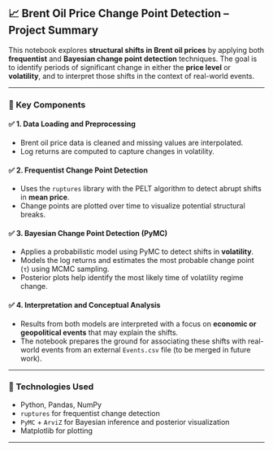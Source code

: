 ## 📈 Brent Oil Price Change Point Detection – Project Summary

This notebook explores **structural shifts in Brent oil prices** by applying both **frequentist** and **Bayesian change point detection** techniques. The goal is to identify periods of significant change in either the **price level** or **volatility**, and to interpret those shifts in the context of real-world events.

---

### 🧪 Key Components

#### ✅ 1. **Data Loading and Preprocessing**

* Brent oil price data is cleaned and missing values are interpolated.
* Log returns are computed to capture changes in volatility.

#### ✅ 2. **Frequentist Change Point Detection**

* Uses the `ruptures` library with the PELT algorithm to detect abrupt shifts in **mean price**.
* Change points are plotted over time to visualize potential structural breaks.

#### ✅ 3. **Bayesian Change Point Detection (PyMC)**

* Applies a probabilistic model using PyMC to detect shifts in **volatility**.
* Models the log returns and estimates the most probable change point (`τ`) using MCMC sampling.
* Posterior plots help identify the most likely time of volatility regime change.

#### ✅ 4. **Interpretation and Conceptual Analysis**

* Results from both models are interpreted with a focus on **economic or geopolitical events** that may explain the shifts.
* The notebook prepares the ground for associating these shifts with real-world events from an external `Events.csv` file (to be merged in future work).

---

### 📌 Technologies Used

* Python, Pandas, NumPy
* `ruptures` for frequentist change detection
* `PyMC` + `ArviZ` for Bayesian inference and posterior visualization
* Matplotlib for plotting

---

